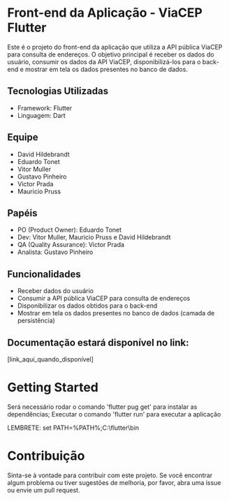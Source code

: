 # Front-end da Aplicação - ViaCEP Flutter

  Este é o projeto do front-end da aplicação que utiliza a API pública ViaCEP para consulta de endereços. O objetivo principal é receber  os dados do usuário, consumir os dados da API ViaCEP, disponibilizá-los para o back-end e mostrar em tela os dados presentes no banco de dados.

## Tecnologias Utilizadas
  - Framework: Flutter
  - Linguagem: Dart
  
## Equipe
  - David Hildebrandt
  - Eduardo Tonet
  - Vitor Muller
  - Gustavo Pinheiro
  - Victor Prada
  - Mauricio Pruss
  
## Papéis
  - PO (Product Owner): Eduardo Tonet
  - Dev: Vitor Muller, Mauricio Pruss e David Hildebrandt
  - QA (Quality Assurance): Victor Prada
  - Analista: Gustavo Pinheiro

## Funcionalidades
  - Receber dados do usuário
  - Consumir a API pública ViaCEP para consulta de endereços
  - Disponibilizar os dados obtidos para o back-end
  - Mostrar em tela os dados presentes no banco de dados (camada de persistência)

## Documentação estará disponível no link:
  [link_aqui_quando_disponível]

# Getting Started
  Será necessário rodar o comando 'flutter pug get' para instalar as dependências;
  Executar o comando 'flutter run' para executar a aplicação
  
  LEMBRETE: set PATH=%PATH%;C:\flutter\bin
  
# Contribuição
  Sinta-se à vontade para contribuir com este projeto. Se você encontrar algum problema ou tiver sugestões de melhoria, por favor, abra uma issue ou envie um pull request.
